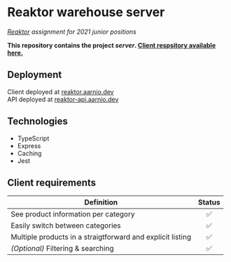 # Reaktor warehouse server

_[Reaktor](https://www.reaktor.com/junior-dev-assignment/) assignment for 2021 junior positions_

**This repository contains the project _server_. [Client respsitory available here.](https://github.com/sezze/reaktor-warehouse-client)**

## Deployment

Client deployed at [reaktor.aarnio.dev](https://reaktor.aarnio.dev)\
API deployed at [reaktor-api.aarnio.dev](https://reaktor-api.aarnio.dev/products/jackets)

## Technologies

- TypeScript
- Express
- Caching
- Jest

## Client requirements

| Definition                                                 | Status |
| ---------------------------------------------------------- | :----: |
| See product information per category                       |   ✅   |
| Easily switch between categories                           |   ✅   |
| Multiple products in a straigtforward and explicit listing |   ✅   |
| _(Optional)_ Filtering & searching                         |   ✅   |
